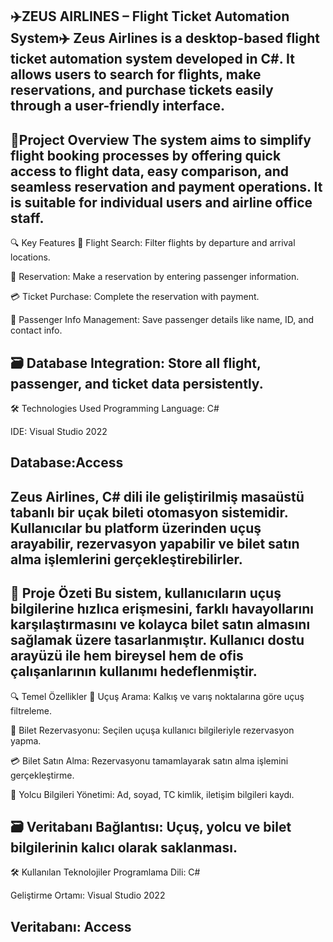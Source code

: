 
✈️ZEUS AIRLINES – Flight Ticket Automation System✈️
Zeus Airlines is a desktop-based flight ticket automation system developed in C#. It allows users to search for flights, make reservations, and purchase tickets easily through a user-friendly interface.
--------------
🧩Project Overview
The system aims to simplify flight booking processes by offering quick access to flight data, easy comparison, and seamless reservation and payment operations. It is suitable for individual users and airline office staff.
-----------------------------
🔍 Key Features
🛫 Flight Search: Filter flights by departure and arrival locations.

🧾 Reservation: Make a reservation by entering passenger information.

💳 Ticket Purchase: Complete the reservation with payment.

🪪 Passenger Info Management: Save passenger details like name, ID, and contact info.

🗃️ Database Integration: Store all flight, passenger, and ticket data persistently.
-----------------
🛠️ Technologies Used
Programming Language: C#

IDE: Visual Studio 2022

Database:Access
---------------------------------
Zeus Airlines, C# dili ile geliştirilmiş masaüstü tabanlı bir uçak bileti otomasyon sistemidir. Kullanıcılar bu platform üzerinden uçuş arayabilir, rezervasyon yapabilir ve bilet satın alma işlemlerini gerçekleştirebilirler.
-------------
🧩 Proje Özeti
Bu sistem, kullanıcıların uçuş bilgilerine hızlıca erişmesini, farklı havayollarını karşılaştırmasını ve kolayca bilet satın almasını sağlamak üzere tasarlanmıştır. Kullanıcı dostu arayüzü ile hem bireysel hem de ofis çalışanlarının kullanımı hedeflenmiştir.
----------
🔍 Temel Özellikler
🛫 Uçuş Arama: Kalkış ve varış noktalarına göre uçuş filtreleme.

🧾 Bilet Rezervasyonu: Seçilen uçuşa kullanıcı bilgileriyle rezervasyon yapma.

💳 Bilet Satın Alma: Rezervasyonu tamamlayarak satın alma işlemini gerçekleştirme.

🪪 Yolcu Bilgileri Yönetimi: Ad, soyad, TC kimlik, iletişim bilgileri kaydı.

🗃️ Veritabanı Bağlantısı: Uçuş, yolcu ve bilet bilgilerinin kalıcı olarak saklanması.
----------
🛠️ Kullanılan Teknolojiler
Programlama Dili: C#

Geliştirme Ortamı: Visual Studio 2022

Veritabanı: Access
-----------------

